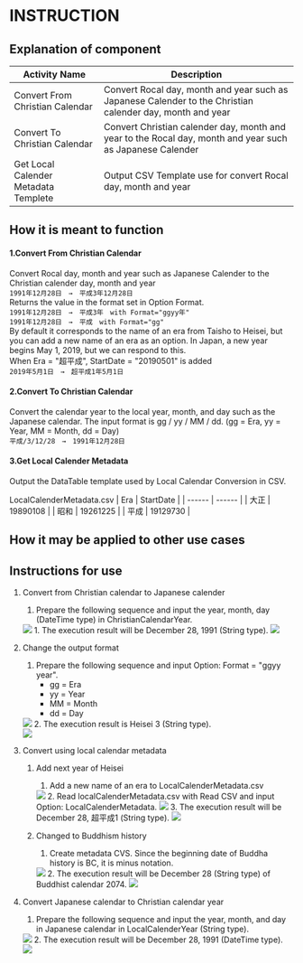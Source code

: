 # INSTRUCTION
## Explanation of component

| Activity Name                        | Description                                 |
| ------------------------------------ | ------------------------------------------- |
| Convert From Christian Calendar      | Convert Rocal day, month and year such as Japanese Calender to the Christian calender day, month and year      |
| Convert To Christian Calendar        | Convert Christian calender day, month and year to the Rocal day, month and year such as Japanese Calender     |
| Get Local Calender Metadata Templete | Output CSV Template use for convert Rocal day, month and year |

## How it is meant to function
#### 1.Convert From Christian Calendar
Convert Rocal day, month and year such as Japanese Calender to the Christian calender day, month and year<br>
`1991年12月28日　→　平成3年12月28日`<br>
Returns the value in the format set in Option Format.<br>
`1991年12月28日　→　平成3年　with Format="ggyy年"`<br>
`1991年12月28日　→　平成　with Format="gg"`<br>
By default it corresponds to the name of an era from Taisho to Heisei, but you can add a new name of an era as an option. In Japan, a new year begins May 1, 2019, but we can respond to this.<br>
When Era = "超平成", StartDate = "20190501" is added<br>
`2019年5月1日　→　超平成1年5月1日`
#### 2.Convert To Christian Calendar
Convert the calendar year to the local year, month, and day such as the Japanese calendar. The input format is gg / yy / MM / dd. (gg = Era, yy = Year, MM = Month, dd = Day)<br>
`平成/3/12/28　→　1991年12月28日`
#### 3.Get Local Calender Metadata
Output the DataTable template used by Local Calendar Conversion in CSV.

LocalCalenderMetadata.csv
| Era | StartDate |
| ------ | ------ |
| 大正 | 19890108 |
| 昭和 | 19261225 |
| 平成 | 19129730 |

## How it may be applied to other use cases

## Instructions for use
1. Convert from Christian calendar to Japanese calender
    1. Prepare the following sequence and input the year, month, day (DateTime type) in ChristianCalendarYear.
    <img src="images/ConvertFromChristianCalendar_1.png">
    1. The execution result will be December 28, 1991 (String type).
    <img src="images/ConvertFromChristianCalendar_2.png"> 
2. Change the output format
    1. Prepare the following sequence and input Option: Format = "ggyy year".
        * gg = Era
        * yy = Year
        * MM = Month
        * dd = Day
    <img src="images/ConvertFromChristianCalendar_3.png">
    2. The execution result is Heisei 3 (String type).<br>
    <img src="images/ConvertFromChristianCalendar_4.png">

3. Convert using local calendar metadata
    1. Add next year of Heisei
        1. Add a new name of an era to LocalCalenderMetadata.csv
        <img src="images/ConvertFromChristianCalendar_6.png">
        2. Read localCalenderMetadata.csv with Read CSV and input Option: LocalCalenderMetadata.
        <img src="images/ConvertFromChristianCalendar_5.png">
        3. The execution result will be December 28, 超平成1 (String type).
        <img src="images/ConvertFromChristianCalendar_7.png">

    2. Changed to Buddhism history
        1. Create metadata CVS. Since the beginning date of Buddha history is BC, it is minus notation.
        <img src="images/ConvertFromChristianCalendar_8.png">
        2. The execution result will be December 28 (String type) of Buddhist calendar 2074.
        <img src="images/ConvertFromChristianCalendar_9.png">

4. Convert Japanese calendar to Christian calendar year
    1. Prepare the following sequence and input the year, month, and day in Japanese calendar in LocalCalenderYear (String type).
    <img src="images/ConvertToChristianCalendar_1.png">
    2. The execution result will be December 28, 1991 (DateTime type).
    <img src="images/ConvertToChristianCalendar_2.png"> 
